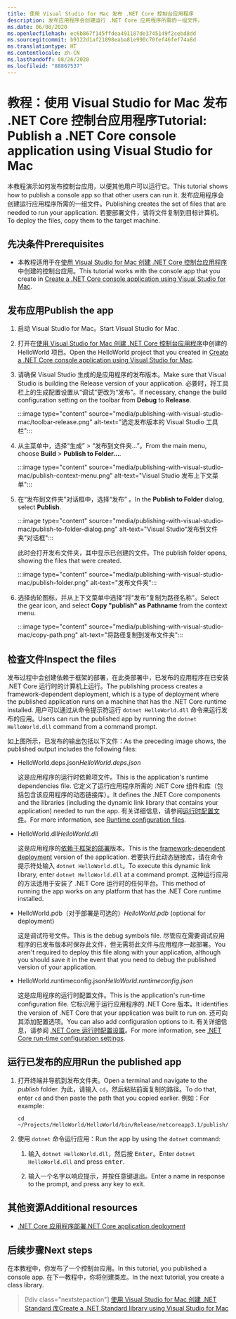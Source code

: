 ```yaml
---
title: 使用 Visual Studio for Mac 发布 .NET Core 控制台应用程序
description: 发布应用程序会创建运行 .NET Core 应用程序所需的一组文件。
ms.date: 06/08/2020
ms.openlocfilehash: ec6b867f145ffdea491187de3745149f2cebd8dd
ms.sourcegitcommit: b9122d1af21898eaba81e990c70fef46fef74a8d
ms.translationtype: HT
ms.contentlocale: zh-CN
ms.lasthandoff: 08/26/2020
ms.locfileid: "88867537"
---
```

# <a name="tutorial-publish-a-net-core-console-application-using-visual-studio-for-mac"></a><span data-ttu-id="c1373-103">教程：使用 Visual Studio for Mac 发布 .NET Core 控制台应用程序</span><span class="sxs-lookup"><span data-stu-id="c1373-103">Tutorial: Publish a .NET Core console application using Visual Studio for Mac</span></span>

<span data-ttu-id="c1373-104">本教程演示如何发布控制台应用，以便其他用户可以运行它。</span><span class="sxs-lookup"><span data-stu-id="c1373-104">This tutorial shows how to publish a console app so that other users can run it.</span></span> <span data-ttu-id="c1373-105">发布应用程序会创建运行应用程序所需的一组文件。</span><span class="sxs-lookup"><span data-stu-id="c1373-105">Publishing creates the set of files that are needed to run your application.</span></span> <span data-ttu-id="c1373-106">若要部署文件，请将文件复制到目标计算机。</span><span class="sxs-lookup"><span data-stu-id="c1373-106">To deploy the files, copy them to the target machine.</span></span>

## <a name="prerequisites"></a><span data-ttu-id="c1373-107">先决条件</span><span class="sxs-lookup"><span data-stu-id="c1373-107">Prerequisites</span></span>

- <span data-ttu-id="c1373-108">本教程适用于在[使用 Visual Studio for Mac 创建 .NET Core 控制台应用程序](with-visual-studio-mac.md)中创建的控制台应用。</span><span class="sxs-lookup"><span data-stu-id="c1373-108">This tutorial works with the console app that you create in [Create a .NET Core console application using Visual Studio for Mac](with-visual-studio-mac.md).</span></span>

## <a name="publish-the-app"></a><span data-ttu-id="c1373-109">发布应用</span><span class="sxs-lookup"><span data-stu-id="c1373-109">Publish the app</span></span>

1. <span data-ttu-id="c1373-110">启动 Visual Studio for Mac。</span><span class="sxs-lookup"><span data-stu-id="c1373-110">Start Visual Studio for Mac.</span></span>

1. <span data-ttu-id="c1373-111">打开在[使用 Visual Studio for Mac 创建 .NET Core 控制台应用程序](with-visual-studio-mac.md)中创建的 HelloWorld 项目。</span><span class="sxs-lookup"><span data-stu-id="c1373-111">Open the HelloWorld project that you created in [Create a .NET Core console application using Visual Studio for Mac](with-visual-studio-mac.md).</span></span>

1. <span data-ttu-id="c1373-112">请确保 Visual Studio 生成的是应用程序的发布版本。</span><span class="sxs-lookup"><span data-stu-id="c1373-112">Make sure that Visual Studio is building the Release version of your application.</span></span> <span data-ttu-id="c1373-113">必要时，将工具栏上的生成配置设置从“调试”更改为“发布”。</span><span class="sxs-lookup"><span data-stu-id="c1373-113">If necessary, change the build configuration setting on the toolbar from **Debug** to **Release**.</span></span>

   :::image type="content" source="media/publishing-with-visual-studio-mac/toolbar-release.png" alt-text="选定发布版本的 Visual Studio 工具栏":::

1. <span data-ttu-id="c1373-115">从主菜单中，选择“生成” > “发布到文件夹...”。</span><span class="sxs-lookup"><span data-stu-id="c1373-115">From the main menu, choose **Build** > **Publish to Folder...**.</span></span>

   :::image type="content" source="media/publishing-with-visual-studio-mac/publish-context-menu.png" alt-text="Visual Studio 发布上下文菜单":::

1. <span data-ttu-id="c1373-117">在“发布到文件夹”对话框中，选择“发布” 。</span><span class="sxs-lookup"><span data-stu-id="c1373-117">In the **Publish to Folder** dialog, select **Publish**.</span></span>

   :::image type="content" source="media/publishing-with-visual-studio-mac/publish-to-folder-dialog.png" alt-text="Visual Studio“发布到文件夹”对话框":::

   <span data-ttu-id="c1373-119">此时会打开发布文件夹，其中显示已创建的文件。</span><span class="sxs-lookup"><span data-stu-id="c1373-119">The publish folder opens, showing the files that were created.</span></span>

   :::image type="content" source="media/publishing-with-visual-studio-mac/publish-folder.png" alt-text="发布文件夹":::

1. <span data-ttu-id="c1373-121">选择齿轮图标，并从上下文菜单中选择“将“发布”复制为路径名称”。</span><span class="sxs-lookup"><span data-stu-id="c1373-121">Select the gear icon, and select **Copy "publish" as Pathname** from the context menu.</span></span>

   :::image type="content" source="media/publishing-with-visual-studio-mac/copy-path.png" alt-text="将路径复制到发布文件夹":::

## <a name="inspect-the-files"></a><span data-ttu-id="c1373-123">检查文件</span><span class="sxs-lookup"><span data-stu-id="c1373-123">Inspect the files</span></span>

<span data-ttu-id="c1373-124">发布过程中会创建依赖于框架的部署，在此类部署中，已发布的应用程序在已安装 .NET Core 运行时的计算机上运行。</span><span class="sxs-lookup"><span data-stu-id="c1373-124">The publishing process creates a framework-dependent deployment, which is a type of deployment where the published application runs on a machine that has the .NET Core runtime installed.</span></span> <span data-ttu-id="c1373-125">用户可以通过从命令提示符运行 `dotnet HelloWorld.dll` 命令来运行发布的应用。</span><span class="sxs-lookup"><span data-stu-id="c1373-125">Users can run the published app by running the `dotnet HelloWorld.dll` command from a command prompt.</span></span>

<span data-ttu-id="c1373-126">如上图所示，已发布的输出包括以下文件：</span><span class="sxs-lookup"><span data-stu-id="c1373-126">As the preceding image shows, the published output includes the following files:</span></span>

* <span data-ttu-id="c1373-127">HelloWorld.deps.json</span><span class="sxs-lookup"><span data-stu-id="c1373-127">*HelloWorld.deps.json*</span></span>

  <span data-ttu-id="c1373-128">这是应用程序的运行时依赖项文件。</span><span class="sxs-lookup"><span data-stu-id="c1373-128">This is the application's runtime dependencies file.</span></span> <span data-ttu-id="c1373-129">它定义了运行应用程序所需的 .NET Core 组件和库（包括包含该应用程序的动态链接库）。</span><span class="sxs-lookup"><span data-stu-id="c1373-129">It defines the .NET Core components and the libraries (including the dynamic link library that contains your application) needed to run the app.</span></span> <span data-ttu-id="c1373-130">有关详细信息，请参阅[运行时配置文件](https://github.com/dotnet/cli/blob/85ca206d84633d658d7363894c4ea9d59e515c1a/Documentation/specs/runtime-configuration-file.md)。</span><span class="sxs-lookup"><span data-stu-id="c1373-130">For more information, see [Runtime configuration files](https://github.com/dotnet/cli/blob/85ca206d84633d658d7363894c4ea9d59e515c1a/Documentation/specs/runtime-configuration-file.md).</span></span>

* <span data-ttu-id="c1373-131">HelloWorld.dll</span><span class="sxs-lookup"><span data-stu-id="c1373-131">*HelloWorld.dll*</span></span>

   <span data-ttu-id="c1373-132">这是应用程序的[依赖于框架的部署](../deploying/deploy-with-cli.md#framework-dependent-deployment)版本。</span><span class="sxs-lookup"><span data-stu-id="c1373-132">This is the [framework-dependent deployment](../deploying/deploy-with-cli.md#framework-dependent-deployment) version of the application.</span></span> <span data-ttu-id="c1373-133">若要执行此动态链接库，请在命令提示符处输入 `dotnet HelloWorld.dll`。</span><span class="sxs-lookup"><span data-stu-id="c1373-133">To execute this dynamic link library, enter `dotnet HelloWorld.dll` at a command prompt.</span></span> <span data-ttu-id="c1373-134">这种运行应用的方法适用于安装了 .NET Core 运行时的任何平台。</span><span class="sxs-lookup"><span data-stu-id="c1373-134">This method of running the app works on any platform that has the .NET Core runtime installed.</span></span>

* <span data-ttu-id="c1373-135">HelloWorld.pdb（对于部署是可选的）</span><span class="sxs-lookup"><span data-stu-id="c1373-135">*HelloWorld.pdb* (optional for deployment)</span></span>

   <span data-ttu-id="c1373-136">这是调试符号文件。</span><span class="sxs-lookup"><span data-stu-id="c1373-136">This is the debug symbols file.</span></span> <span data-ttu-id="c1373-137">尽管应在需要调试应用程序的已发布版本时保存此文件，但无需将此文件与应用程序一起部署。</span><span class="sxs-lookup"><span data-stu-id="c1373-137">You aren't required to deploy this file along with your application, although you should save it in the event that you need to debug the published version of your application.</span></span>

* <span data-ttu-id="c1373-138">HelloWorld.runtimeconfig.json</span><span class="sxs-lookup"><span data-stu-id="c1373-138">*HelloWorld.runtimeconfig.json*</span></span>

   <span data-ttu-id="c1373-139">这是应用程序的运行时配置文件。</span><span class="sxs-lookup"><span data-stu-id="c1373-139">This is the application's run-time configuration file.</span></span> <span data-ttu-id="c1373-140">它标识用于运行应用程序的 .NET Core 版本。</span><span class="sxs-lookup"><span data-stu-id="c1373-140">It identifies the version of .NET Core that your application was built to run on.</span></span> <span data-ttu-id="c1373-141">还可向其添加配置选项。</span><span class="sxs-lookup"><span data-stu-id="c1373-141">You can also add configuration options to it.</span></span> <span data-ttu-id="c1373-142">有关详细信息，请参阅 [.NET Core 运行时配置设置](../run-time-config/index.md#runtimeconfigjson)。</span><span class="sxs-lookup"><span data-stu-id="c1373-142">For more information, see [.NET Core run-time configuration settings](../run-time-config/index.md#runtimeconfigjson).</span></span>

## <a name="run-the-published-app"></a><span data-ttu-id="c1373-143">运行已发布的应用</span><span class="sxs-lookup"><span data-stu-id="c1373-143">Run the published app</span></span>

1. <span data-ttu-id="c1373-144">打开终端并导航到发布文件夹。</span><span class="sxs-lookup"><span data-stu-id="c1373-144">Open a terminal and navigate to the *publish* folder.</span></span> <span data-ttu-id="c1373-145">为此，请输入 `cd`，然后粘贴前面复制的路径。</span><span class="sxs-lookup"><span data-stu-id="c1373-145">To do that, enter `cd` and then paste the path that you copied earlier.</span></span> <span data-ttu-id="c1373-146">例如：</span><span class="sxs-lookup"><span data-stu-id="c1373-146">For example:</span></span>

   ```console
   cd ~/Projects/HelloWorld/HelloWorld/bin/Release/netcoreapp3.1/publish/
   ```

1. <span data-ttu-id="c1373-147">使用 `dotnet` 命令运行应用：</span><span class="sxs-lookup"><span data-stu-id="c1373-147">Run the app by using the `dotnet` command:</span></span>

   1. <span data-ttu-id="c1373-148">输入 `dotnet HelloWorld.dll`，然后按 <kbd>Enter</kbd>。</span><span class="sxs-lookup"><span data-stu-id="c1373-148">Enter `dotnet HelloWorld.dll` and press <kbd>enter</kbd>.</span></span>

   1. <span data-ttu-id="c1373-149">输入一个名字以响应提示，并按任意键退出。</span><span class="sxs-lookup"><span data-stu-id="c1373-149">Enter a name in response to the prompt, and press any key to exit.</span></span>

## <a name="additional-resources"></a><span data-ttu-id="c1373-150">其他资源</span><span class="sxs-lookup"><span data-stu-id="c1373-150">Additional resources</span></span>

- [<span data-ttu-id="c1373-151">.NET Core 应用程序部署</span><span class="sxs-lookup"><span data-stu-id="c1373-151">.NET Core application deployment</span></span>](../deploying/index.md)

## <a name="next-steps"></a><span data-ttu-id="c1373-152">后续步骤</span><span class="sxs-lookup"><span data-stu-id="c1373-152">Next steps</span></span>

<span data-ttu-id="c1373-153">在本教程中，你发布了一个控制台应用。</span><span class="sxs-lookup"><span data-stu-id="c1373-153">In this tutorial, you published a console app.</span></span> <span data-ttu-id="c1373-154">在下一教程中，你将创建类库。</span><span class="sxs-lookup"><span data-stu-id="c1373-154">In the next tutorial, you create a class library.</span></span>

> [!div class="nextstepaction"]
> [<span data-ttu-id="c1373-155">使用 Visual Studio for Mac 创建 .NET Standard 库</span><span class="sxs-lookup"><span data-stu-id="c1373-155">Create a .NET Standard library using Visual Studio for Mac</span></span>](library-with-visual-studio-mac.md)
